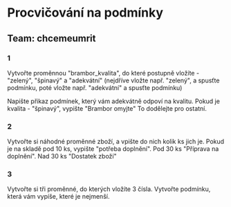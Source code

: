 # Procvičování na podmínky
## Team: chcemeumrit

### 1 
Vytvořte proměnnou "brambor_kvalita", do které postupně vložíte - "zelený", "špinavý" a "adekvátní"
(nejdříve vložte např. "zelený", a spusťte podmínku, poté vložte např. "adekvátní" a spusťte podmínku)

Napište přikaz podmínek, který vám adekvátně odpoví na kvalitu.
Pokud je kvalita - "špinavý", vypište "Brambor omyjte"
To dodělejte pro ostatní.

### 2 
Vytvořte si náhodné proměnné zboží, a vpište do nich kolik ks jich je.
Pokud je na skladě pod 10 ks, vypište "potřeba doplnění".
Pod 30 ks "Příprava na doplnění".
Nad 30 ks "Dostatek zboží"

### 3 
Vytvořte si tři proměnné, do kterých vložíte 3 čísla.
Vytvořte podmínku, která vám vypíše, které je nejmenší.
